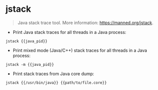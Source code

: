 # jstack

> Java stack trace tool.
> More information: <https://manned.org/jstack>.

- Print Java stack traces for all threads in a Java process:

`jstack {{java_pid}}`

- Print mixed mode (Java/C++) stack traces for all threads in a Java process:

`jstack -m {{java_pid}}`

- Print stack traces from Java core dump:

`jstack {{/usr/bin/java}} {{path/to/file.core}}`
